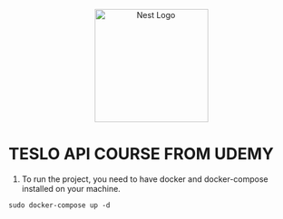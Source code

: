 <p align="center">
  <a href="http://nestjs.com/" target="blank"><img src="https://nestjs.com/img/logo-small.svg" width="200" alt="Nest Logo" /></a>
</p>

# TESLO API COURSE FROM UDEMY

1. To run the project, you need to have docker and docker-compose installed on your machine.

```
sudo docker-compose up -d
```
